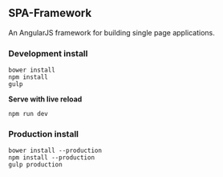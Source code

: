 ## SPA-Framework


An AngularJS framework for building single page applications.

### Development install

    bower install
    npm install
    gulp

**Serve with live reload**
    
    npm run dev  

### Production install
    
    bower install --production
    npm install --production
    gulp production